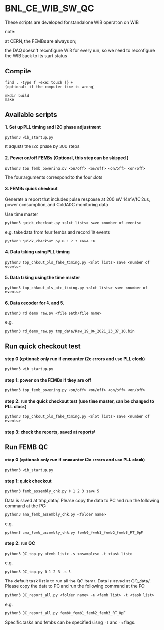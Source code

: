 # BNL_CE_WIB_SW_QC
 
These scripts are developed for standalone WIB operation on WIB 

note: 

at CERN, the FEMBs are always on;

the DAQ doesn't reconfigure WIB for every run, so we need to reconfigure the WIB back to its start status

## Compile
```
find . -type f -exec touch {} +
(optional: if the computer time is wrong)
```

```
mkdir build
make
```
## Available scripts
#### 1. Set up PLL timing and I2C phase adjustment
```
python3 wib_startup.py
```
It adjusts the i2c phase by 300 steps

#### 2. Power on/off FEMBs (Optional, this step can be skipped )
```
python3 top_femb_powering.py <on/off> <on/off> <on/off> <on/off>
```
The four arguments correspond to the four slots 
#### 3. FEMBs quick checkout
Generate a report that includes pulse response at 200 mV 14mV/fC 2us, power consumption, and ColdADC monitoring data

Use time master
```
python3 quick_checkout.py <slot lists> save <number of events>
```
e.g. take data from four fembs and record 10 events
```
python3 quick_checkout.py 0 1 2 3 save 10
```
#### 4. Data taking using PLL timing
```
python3 top_chkout_pls_fake_timing.py <slot lists> save <number of events>
```
#### 5. Data taking using the time master
```
python3 top_chkout_pls_ptc_timing.py <slot lists> save <number of events>
```
#### 6. Data decoder for 4. and 5.
```
python3 rd_demo_raw.py <file_path/file_name>   
```
e.g.
```
python3 rd_demo_raw.py tmp_data/Raw_19_06_2021_23_37_10.bin
```

## Run quick checkout test
#### step 0 (optional: only run if encounter i2c errors and use PLL clock)
```
python3 wib_startup.py
```
#### step 1: power on the FEMBs if they are off
```
python3 top_femb_powering.py <on/off> <on/off> <on/off> <on/off>
```
#### step 2: run the quick checkout test (use time master, can be changed to PLL clock)
```
python3 top_chkout_pls_fake_timing.py <slot lists> save <number of events>
```
#### step 3: check the reports, saved at reports/

## Run FEMB QC
#### step 0 (optional: only run if encounter i2c errors and use PLL clock)
```
python3 wib_startup.py
```
#### step 1: quick checkout
```
python3 femb_assembly_chk.py 0 1 2 3 save 5
```
Data is saved at tmp_data/. Please copy the data to PC and run the following command at the PC:
```
python3 ana_femb_assembly_chk.py <folder name>
```
e.g.
```
python3 ana_femb_assembly_chk.py femb0_femb1_femb2_femb3_RT_0pF
```
#### step 2: run QC
```
python3 QC_top.py <femb list> -s <nsamples> -t <task list> 
```
e.g.
```
python3 QC_top.py 0 1 2 3 -s 5
```
The default task list is to run all the QC items. Data is saved at QC_data/. Please copy the data to PC and run the following command at the PC:
```
python3 QC_report_all.py <folder name> -n <femb list> -t <task list>
```
e.g.
```
python3 QC_report_all.py femb0_femb1_femb2_femb3_RT_0pF
```
Specific tasks and fembs can be specified uisng ``-t`` and ``-n`` flags.


